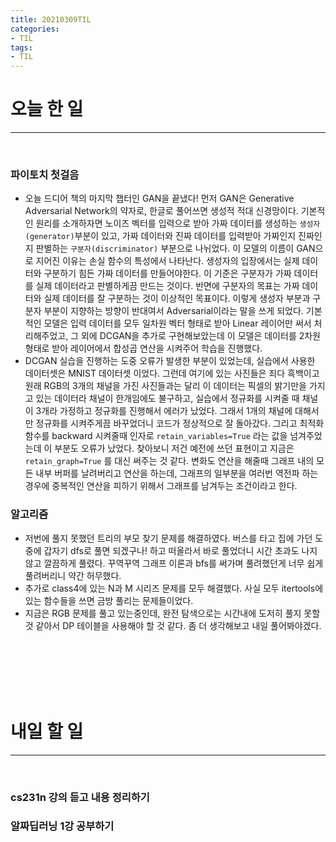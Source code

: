 ```yaml
---
title: 20210309TIL 
categories: 
- TIL 
tags: 
- TIL 
---
```


# 오늘 한 일  
------
<br/> 

### 파이토치 첫걸음  
- 오늘 드디어 책의 마지막 챕터인 GAN을 끝냈다! 먼저 GAN은 Generative Adversarial Network의 약자로, 한글로 풀어쓰면 생성적 적대 신경망이다. 기본적인 원리를 소개하자면 노이즈 벡터를 입력으로 받아 가짜 데이터를 생성하는 `생성자(generator)`부분이 있고, 가짜 데이터와 진짜 데이터를 입력받아 가짜인지 진짜인지 판별하는 `구분자(discriminator)` 부분으로 나뉘었다. 이 모델의 이름이 GAN으로 지어진 이유는 손실 함수의 특성에서 나타난다. 생성자의 입장에서는 실제 데이터와 구분하기 힘든 가짜 데이터를 만들어야한다. 이 기준은 구분자가 가짜 데이터를 실제 데이터라고 판별하게끔 만드는 것이다. 반면에 구분자의 목표는 가짜 데이터와 실제 데이터를 잘 구분하는 것이 이상적인 목표이다. 이렇게 생성자 부분과 구분자 부분이 지향하는 방향이 반대여서 Adversarial이라는 말을 쓰게 되었다. 기본적인 모델은 입력 데이터를 모두 일차원 벡터 형태로 받아 Linear 레이어만 써서 처리해주었고, 그 외에 DCGAN을 추가로 구현해보았는데 이 모델은 데이터를 2차원 형태로 받아 레이어에서 합성곱 연산을 시켜주어 학습을 진행했다.  
- DCGAN 실습을 진행하는 도중 오류가 발생한 부분이 있었는데, 실습에서 사용한 데이터셋은 MNIST 데이터셋 이었다. 그런데 여기에 있는 사진들은 죄다 흑백이고 원래 RGB의 3개의 채널을 가진 사진들과는 달리 이 데이터는 픽셀의 밝기만을 가지고 있는 데이터라 채널이 한개임에도 불구하고, 실습에서 정규화를 시켜줄 때 채널이 3개라 가정하고 정규화를 진행해서 에러가 났었다. 그래서 1개의 채널에 대해서만 정규화를 시켜주게끔 바꾸었더니 코드가 정상적으로 잘 돌아갔다. 그리고 최적화 함수를 backward 시켜줄때 인자로 `retain_variables=True` 라는 값을 넘겨주었는데 이 부분도 오류가 났었다. 찾아보니 저건 예전에 쓰던 표현이고 지금은 `retain_graph=True` 를 대신 써주는 것 같다. 변화도 연산을 해줄때 그래프 내의 모든 내부 버퍼를 날려버리고 연산을 하는데, 그래프의 일부분을 여러번 역전파 하는 경우에 중복적인 연산을 피하기 위해서 그래프를 남겨두는 조건이라고 한다. 

### 알고리즘 
- 저번에 풀지 못했던 트리의 부모 찾기 문제를 해결하였다. 버스를 타고 집에 가던 도중에 갑자기 dfs로 풀면 되겠구나! 하고 떠올라서 바로 풀었더니 시간 초과도 나지 않고 깔끔하게 풀렸다. 꾸역꾸역 그래프 이론과 bfs를 써가며 풀려했던게 너무 쉽게 풀려버리니 약간 허무했다.  
- 추가로 class4에 있는 N과 M 시리즈 문제를 모두 해결했다. 사실 모두 itertools에 있는 함수들을 쓰면 금방 풀리는 문제들이었다. 
- 지금은 RGB 문제를 풀고 있는중인데, 완전 탐색으로는 시간내에 도저히 풀지 못할것 같아서 DP 테이블을 사용해야 할 것 같다. 좀 더 생각해보고 내일 풀어봐야겠다.  



<br/><br/><br/><br/><br/> 

# 내일 할 일 
------
<br/> 

### cs231n 강의 듣고 내용 정리하기 

### 알짜딥러닝 1강 공부하기 